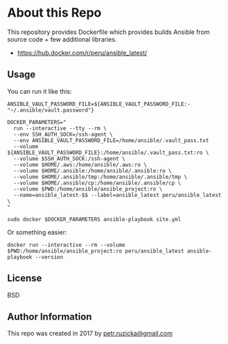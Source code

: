 # About this Repo

This repository provides Dockerfile which provides builds Ansible from source code + few additional libraries.
 * https://hub.docker.com/r/peru/ansible_latest/

## Usage

You can run it like this:

```
ANSIBLE_VAULT_PASSWORD_FILE=${ANSIBLE_VAULT_PASSWORD_FILE:-"~/.ansible/vault.password"}

DOCKER_PARAMETERS="
  run --interactive --tty --rm \
  --env SSH_AUTH_SOCK=/ssh-agent \
  --env ANSIBLE_VAULT_PASSWORD_FILE=/home/ansible/.vault_pass.txt
  --volume ${ANSIBLE_VAULT_PASSWORD_FILE}:/home/ansible/.vault_pass.txt:ro \
  --volume $SSH_AUTH_SOCK:/ssh-agent \
  --volume $HOME/.aws:/home/ansible/.aws:ro \
  --volume $HOME/.ansible:/home/ansible/.ansible:ro \
  --volume $HOME/.ansible/tmp:/home/ansible/.ansible/tmp \
  --volume $HOME/.ansible/cp:/home/ansible/.ansible/cp \
  --volume $PWD:/home/ansible/ansible_project:ro \
  --name=ansible_latest-$$ --label=ansible_latest peru/ansible_latest \
"

sudo docker $DOCKER_PARAMETERS ansible-playbook site.yml
```

Or something easier:

```
docker run --interactive --rm --volume $PWD:/home/ansible/ansible_project:ro peru/ansible_latest ansible-playbook --version
```

## License

BSD


## Author Information

This repo was created in 2017 by <petr.ruzicka@gmail.com>
